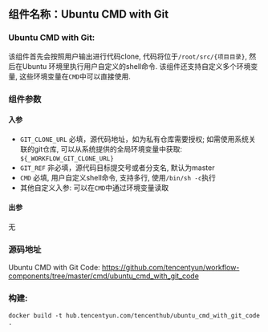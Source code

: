## 组件名称：Ubuntu CMD with Git

### Ubuntu CMD with Git:

该组件首先会按照用户输出进行代码clone, 代码将位于`/root/src/{项目目录}`, 然后在Ubuntu 环境里执行用户自定义的shell命令. 该组件还支持自定义多个环境变量, 这些环境变量在`CMD`中可以直接使用.

### 组件参数
#### 入参

- `GIT_CLONE_URL` 必填，源代码地址，如为私有仓库需要授权; 如需使用系统关联的git仓库, 可以从系统提供的全局环境变量中获取: `${_WORKFLOW_GIT_CLONE_URL}`
- `GIT_REF` 非必填，源代码目标提交号或者分支名, 默认为master
- `CMD` 必填, 用户自定义shell命令, 支持多行, 使用`/bin/sh -c`执行
- 其他自定义入参: 可以在`CMD`中通过环境变量读取
  

#### 出参
无

### 源码地址

Ubuntu CMD with Git Code: <https://github.com/tencentyun/workflow-components/tree/master/cmd/ubuntu_cmd_with_git_code>

### 构建:

`docker build -t hub.tencentyun.com/tencenthub/ubuntu_cmd_with_git_code .`
